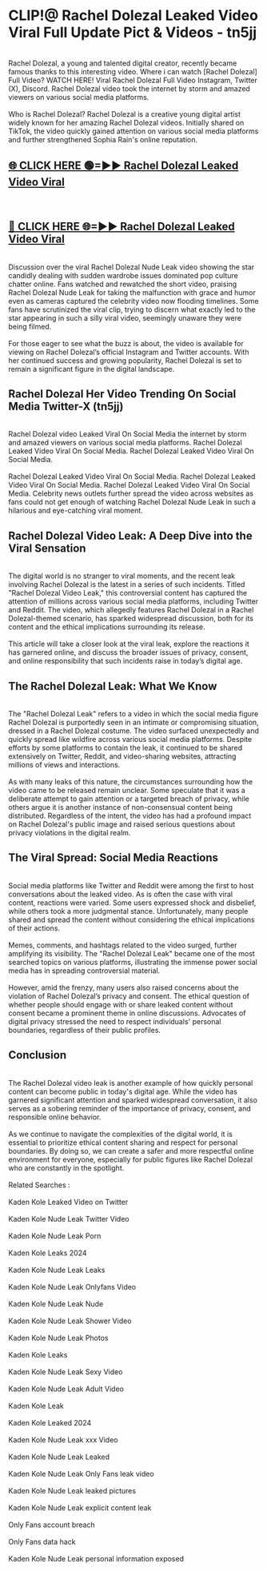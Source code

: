# CLIP!@ Rachel Dolezal Leaked Video Viral Full Update Pict & Videos - tn5jj
<br>
Rachel Dolezal, a young and talented digital creator, recently became famous thanks to this interesting video. Where i can watch [Rachel Dolezal] Full Video? WATCH HERE! Viral Rachel Dolezal Full Video Instagram, Twitter (X), Discord. Rachel Dolezal video took the internet by storm and amazed viewers on various social media platforms.
<br><br>
Who is Rachel Dolezal? Rachel Dolezal is a creative young digital artist widely known for her amazing Rachel Dolezal videos. Initially shared on TikTok, the video quickly gained attention on various social media platforms and further strengthened Sophia Rain's online reputation.
<br>
<h2><a href="https://bestclip.site?title=Rachel_Dolezal">🌐 CLICK HERE 🟢=►► Rachel Dolezal Leaked Video Viral</a></h2>
<br>
<h2><a href="https://bestclip.site?title=Rachel_Dolezal">🔴 CLICK HERE 🌐=►► Rachel Dolezal Leaked Video Viral</a></h2>
<br>
Discussion over the viral Rachel Dolezal Nude Leak video showing the star candidly dealing with sudden wardrobe issues dominated pop culture chatter online. Fans watched and rewatched the short video, praising Rachel Dolezal Nude Leak for taking the malfunction with grace and humor even as cameras captured the celebrity video now flooding timelines. Some fans have scrutinized the viral clip, trying to discern what exactly led to the star appearing in such a silly viral video, seemingly unaware they were being filmed.
<br><br>
For those eager to see what the buzz is about, the video is available for viewing on Rachel Dolezal’s official Instagram and Twitter accounts. With her continued success and growing popularity, Rachel Dolezal is set to remain a significant figure in the digital landscape.
<br>
<h2>Rachel Dolezal Her Video Trending On Social Media Twitter-X (tn5jj)</h2>
<br>
Rachel Dolezal video Leaked Viral On Social Media the internet by storm and amazed viewers on various social media platforms. Rachel Dolezal Leaked Video Viral On Social Media. Rachel Dolezal Leaked Video Viral On Social Media.
<br><br>
Rachel Dolezal Leaked Video Viral On Social Media. Rachel Dolezal Leaked Video Viral On Social Media. Rachel Dolezal Leaked Video Viral On Social Media. Celebrity news outlets further spread the video across websites as fans could not get enough of watching Rachel Dolezal Nude Leak in such a hilarious and eye-catching viral moment.
<br>
<h2>Rachel Dolezal Video Leak: A Deep Dive into the Viral Sensation</h2>
<br>
The digital world is no stranger to viral moments, and the recent leak involving Rachel Dolezal is the latest in a series of such incidents. Titled "Rachel Dolezal Video Leak," this controversial content has captured the attention of millions across various social media platforms, including Twitter and Reddit. The video, which allegedly features Rachel Dolezal in a Rachel Dolezal-themed scenario, has sparked widespread discussion, both for its content and the ethical implications surrounding its release.
<br><br>
This article will take a closer look at the viral leak, explore the reactions it has garnered online, and discuss the broader issues of privacy, consent, and online responsibility that such incidents raise in today’s digital age.
<br>
<h2>The Rachel Dolezal Leak: What We Know</h2>
<br>
The "Rachel Dolezal Leak" refers to a video in which the social media figure Rachel Dolezal is purportedly seen in an intimate or compromising situation, dressed in a Rachel Dolezal costume. The video surfaced unexpectedly and quickly spread like wildfire across various social media platforms. Despite efforts by some platforms to contain the leak, it continued to be shared extensively on Twitter, Reddit, and video-sharing websites, attracting millions of views and interactions.
<br><br>
As with many leaks of this nature, the circumstances surrounding how the video came to be released remain unclear. Some speculate that it was a deliberate attempt to gain attention or a targeted breach of privacy, while others argue it is another instance of non-consensual content being distributed. Regardless of the intent, the video has had a profound impact on Rachel Dolezal's public image and raised serious questions about privacy violations in the digital realm.
<br>
<h2>The Viral Spread: Social Media Reactions</h2>
<br>
Social media platforms like Twitter and Reddit were among the first to host conversations about the leaked video. As is often the case with viral content, reactions were varied. Some users expressed shock and disbelief, while others took a more judgmental stance. Unfortunately, many people shared and spread the content without considering the ethical implications of their actions.
<br><br>
Memes, comments, and hashtags related to the video surged, further amplifying its visibility. The "Rachel Dolezal Leak" became one of the most searched topics on various platforms, illustrating the immense power social media has in spreading controversial material.
<br><br>
However, amid the frenzy, many users also raised concerns about the violation of Rachel Dolezal’s privacy and consent. The ethical question of whether people should engage with or share leaked content without consent became a prominent theme in online discussions. Advocates of digital privacy stressed the need to respect individuals' personal boundaries, regardless of their public profiles.
<br>
<h2>Conclusion</h2>
<br>
The Rachel Dolezal video leak is another example of how quickly personal content can become public in today's digital age. While the video has garnered significant attention and sparked widespread conversation, it also serves as a sobering reminder of the importance of privacy, consent, and responsible online behavior.
<br><br>
As we continue to navigate the complexities of the digital world, it is essential to prioritize ethical content sharing and respect for personal boundaries. By doing so, we can create a safer and more respectful online environment for everyone, especially for public figures like Rachel Dolezal who are constantly in the spotlight.
<br><br>
Related Searches :
<br><br>
Kaden Kole Leaked Video on Twitter
<br><br>
Kaden Kole Nude Leak Twitter Video
<br><br>
Kaden Kole Nude Leak Porn
<br><br>
Kaden Kole Leaks 2024
<br><br>
Kaden Kole Nude Leak Leaks
<br><br>
Kaden Kole Nude Leak Onlyfans Video
<br><br>
Kaden Kole Nude Leak Nude
<br><br>
Kaden Kole Nude Leak Shower Video
<br><br>
Kaden Kole Nude Leak Photos
<br><br>
Kaden Kole Leaks
<br><br>
Kaden Kole Nude Leak Sexy Video
<br><br>
Kaden Kole Nude Leak Adult Video
<br><br>
Kaden Kole Leak
<br><br>
Kaden Kole Leaked 2024
<br><br>
Kaden Kole Nude Leak xxx Video
<br><br>
Kaden Kole Nude Leak Leaked
<br><br>
Kaden Kole Nude Leak Only Fans leak video
<br><br>
Kaden Kole Nude Leak leaked pictures
<br><br>
Kaden Kole Nude Leak explicit content leak
<br><br>
Only Fans account breach
<br><br>
Only Fans data hack
<br><br>
Kaden Kole Nude Leak personal information exposed